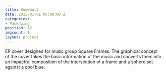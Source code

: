 ```yaml
---
title: Snowball
date: 2015-01-01 00:00:00 Z
categories:
- Packaging
position: 12
imgcount: 1
layout: project
---
```


EP cover designed for music group Square Frames. The graphical concept of the cover takes the basic information of the music and converts them into an impactful composition of the intersection of a frame and a sphere set against a cool blue.
